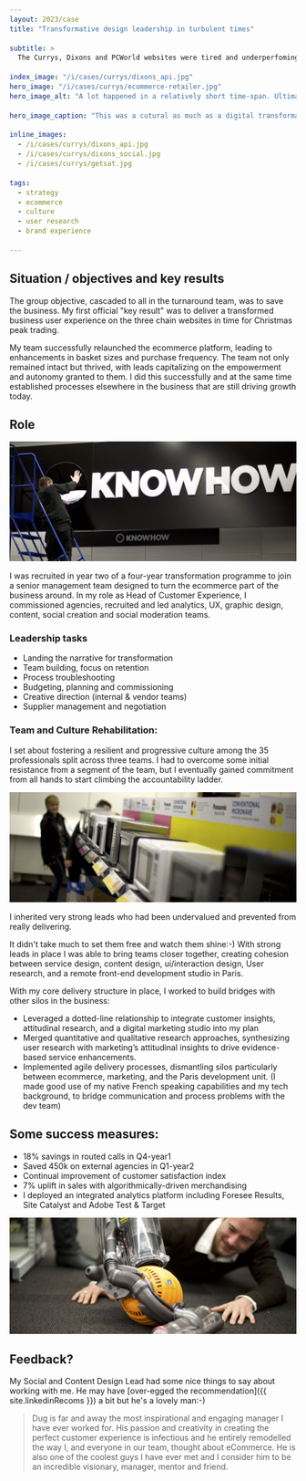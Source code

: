 ```yaml
---
layout: 2023/case
title: "Transformative design leadership in turbulent times"

subtitle: >
  The Currys, Dixons and PCWorld websites were tired and underperfoming, part of a organisational backdrop of alarming financials (£5.4bn turnover with a scant margin under 3%). The Dixons Group brand landscape was confusing, and the company had no clearly defined experience strategy, nor clearly defined proposition in place. My role was to steer a fractured customer experience team amidst this organizational downturn, aiming for a revival in cultural, operational, and customer engagement performance.

index_image: "/i/cases/currys/dixons_api.jpg"
hero_image: "/i/cases/currys/ecommerce-retailer.jpg"
hero_image_alt: "A lot happened in a relatively short time-span. Ultimately its a good-news story as the turnaround completed successfully and the business is healthy today. The illustration shows some of the many artefacts generated during this project."

hero_image_caption: "This was a cutural as much as a digital transformation. Team members were challenged to embrace the new ways of working, while seeking inspiration from the history of the core brand."

inline_images:
  - /i/cases/currys/dixons_api.jpg
  - /i/cases/currys/dixons_social.jpg
  - /i/cases/currys/getsat.jpg

tags: 
  - strategy
  - ecommerce
  - culture
  - user research
  - brand experience

---
```


## Situation / objectives and key results

The group objective, cascaded to all in the turnaround team, was to save the business. My first official "key result" was to deliver a transformed business user experience on the three chain websites
in time for Christmas peak trading. 

My team successfully relaunched the ecommerce platform, leading to enhancements in basket sizes and purchase frequency. The team not only remained intact but thrived, with leads capitalizing on the empowerment and autonomy granted to them. I did this successfully and at the same time established processes elsewhere in the business that are still driving growth today.

## Role

![](/i/book/dixons-c.jpg)

I was recruited in year two of a four-year transformation programme to join a senior management team designed to turn the ecommerce part of the business around. In my role as Head of Customer Experience, I commissioned agencies, recruited and led analytics, UX, graphic design, content, social creation and social moderation teams.

### Leadership tasks

 - Landing the narrative for transformation
 - Team building, focus on retention
 - Process troubleshooting
 - Budgeting, planning and commissioning
 - Creative direction (internal & vendor teams)
 - Supplier management and negotiation

### Team and Culture Rehabilitation:

I set about fostering a resilient and progressive culture among the 35 professionals split across three teams. I had to overcome some initial resistance from a segment of the team, but I eventually gained commitment from all hands to start climbing the accountability ladder.

![](/i/book/dixons-a.jpg)

I inherited very strong leads who had been undervalued and prevented from really delivering. 

It didn't take much to set them free and watch them shine:-) With strong leads in place I was able to bring teams closer together, creating cohesion between service design, content design, ui/interaction design, User research, and a remote front-end development studio in Paris.

With my core delivery structure in place, I worked to build bridges with other silos in the business:

 - Leveraged a dotted-line relationship to integrate customer insights, attitudinal research, and a digital marketing studio into my plan
 - Merged quantitative and qualitative research approaches, synthesizing user research with marketing’s attitudinal insights to drive evidence-based service enhancements.
 - Implemented agile delivery processes, dismantling silos particularly between ecommerce, marketing, and the Paris development unit. (I made good use of my native French speaking capabilities and my tech background, to bridge communication and process problems with the dev team)

## Some success measures:

 - 18% savings in routed calls in Q4-year1
 - Saved 450k on external agencies in Q1-year2
 - Continual improvement of customer satisfaction index
 - 7% uplift in sales with algorithmically-driven merchandising
 - I deployed an integrated analytics platform including Foresee Results, Site Catalyst and Adobe Test & Target

![](/i/book/dixons-b.jpg)

## Feedback?

My Social and Content Design Lead had some nice things to say about working with me. He may have [over-egged the recommendation]({{ site.linkedinRecoms }}) a bit but he's a lovely man:-)

> 
> Dug is far and away the most inspirational and engaging manager I have ever worked for.
> His passion and creativity in creating the perfect customer experience is infectious and he
> entirely remodelled the way I, and everyone in our team, thought about eCommerce. He is
> also one of the coolest guys I have ever met and I consider him to be an incredible visionary, 
> manager, mentor and friend.
> 

